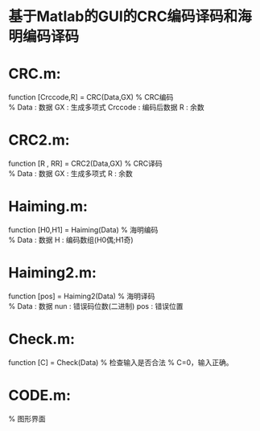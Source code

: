 # 基于Matlab的GUI的CRC编码译码和海明编码译码
# CRC.m:        
function [Crccode,R] = CRC(Data,GX)
% CRC编码    
% Data : 数据		GX : 生成多项式		Crccode : 编码后数据		R : 余数

# CRC2.m:
function [R , RR] = CRC2(Data,GX)
% CRC译码   
% Data : 数据		GX : 生成多项式     R : 余数

# Haiming.m:
function [H0,H1] = Haiming(Data)
% 海明编码    
% Data : 数据   H : 编码数组(H0偶;H1奇)

# Haiming2.m:
function [pos] = Haiming2(Data)
% 海明译码    
% Data : 数据   nun : 错误码位数(二进制)   pos : 错误位置

# Check.m:
function [C] = Check(Data)
% 检查输入是否合法
% C=0，输入正确。

# CODE.m:
% 图形界面
